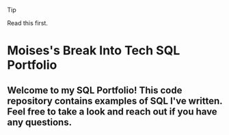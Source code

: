 > [!TIP]
> Read this first.


# Moises's Break Into Tech SQL Portfolio

## Welcome to my SQL Portfolio! This code repository contains examples of SQL I've written. Feel free to take a look and reach out if you have any questions.

